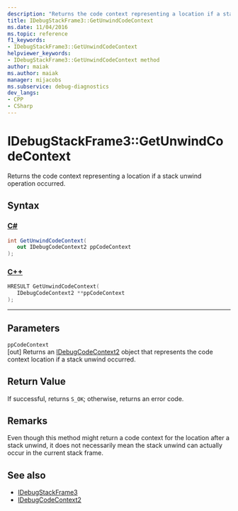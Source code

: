 ```yaml
---
description: "Returns the code context representing a location if a stack unwind operation occurred."
title: IDebugStackFrame3::GetUnwindCodeContext
ms.date: 11/04/2016
ms.topic: reference
f1_keywords:
- IDebugStackFrame3::GetUnwindCodeContext
helpviewer_keywords:
- IDebugStackFrame3::GetUnwindCodeContext method
author: maiak
ms.author: maiak
manager: mijacobs
ms.subservice: debug-diagnostics
dev_langs:
- CPP
- CSharp
---
```

# IDebugStackFrame3::GetUnwindCodeContext

Returns the code context representing a location if a stack unwind operation occurred.

## Syntax

### [C#](#tab/csharp)
```csharp
int GetUnwindCodeContext(
   out IDebugCodeContext2 ppCodeContext
);
```
### [C++](#tab/cpp)
```cpp
HRESULT GetUnwindCodeContext(
   IDebugCodeContext2 **ppCodeContext
);
```
---

## Parameters
`ppCodeContext`\
[out] Returns an [IDebugCodeContext2](../../../extensibility/debugger/reference/idebugcodecontext2.md) object that represents the code context location if a stack unwind occurred.

## Return Value
 If successful, returns `S_OK`; otherwise, returns an error code.

## Remarks
 Even though this method might return a code context for the location after a stack unwind, it does not necessarily mean the stack unwind can actually occur in the current stack frame.

## See also
- [IDebugStackFrame3](../../../extensibility/debugger/reference/idebugstackframe3.md)
- [IDebugCodeContext2](../../../extensibility/debugger/reference/idebugcodecontext2.md)
